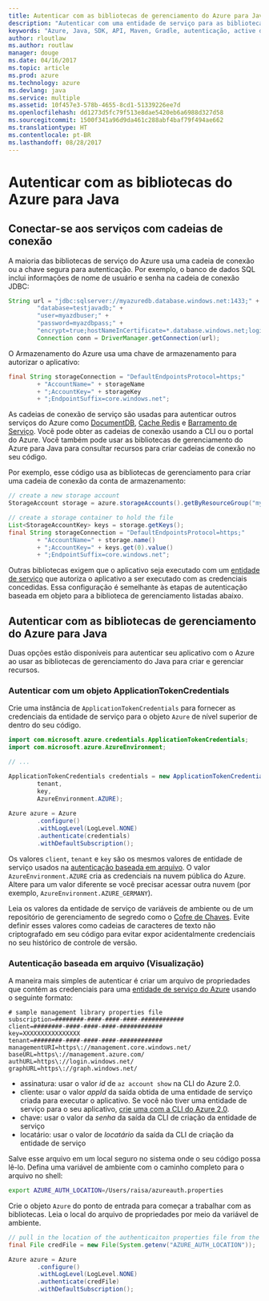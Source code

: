 ```yaml
---
title: Autenticar com as bibliotecas de gerenciamento do Azure para Java
description: "Autenticar com uma entidade de serviço para as bibliotecas de gerenciamento do Azure para Java"
keywords: "Azure, Java, SDK, API, Maven, Gradle, autenticação, active directory, entidade de serviço"
author: rloutlaw
ms.author: routlaw
manager: douge
ms.date: 04/16/2017
ms.topic: article
ms.prod: azure
ms.technology: azure
ms.devlang: java
ms.service: multiple
ms.assetid: 10f457e3-578b-4655-8cd1-51339226ee7d
ms.openlocfilehash: dd1273d5fc79f513e8dae5420eb6a6988d327d58
ms.sourcegitcommit: 1500f341a96d9da461c288abf4baf79f494ae662
ms.translationtype: HT
ms.contentlocale: pt-BR
ms.lasthandoff: 08/28/2017
---
```

# <a name="authenticate-with-the-azure-libraries-for-java"></a>Autenticar com as bibliotecas do Azure para Java 

## <a name="connect-to-services-with-connection-strings"></a>Conectar-se aos serviços com cadeias de conexão

A maioria das bibliotecas de serviço do Azure usa uma cadeia de conexão ou a chave segura para autenticação. Por exemplo, o banco de dados SQL inclui informações de nome de usuário e senha na cadeia de conexão JDBC:

```java
String url = "jdbc:sqlserver://myazuredb.database.windows.net:1433;" + 
        "database=testjavadb;" + 
        "user=myazdbuser;" +
        "password=myazdbpass;" +
        "encrypt=true;hostNameInCertificate=*.database.windows.net;loginTimeout=30;";
        Connection conn = DriverManager.getConnection(url);
```

O Armazenamento do Azure usa uma chave de armazenamento para autorizar o aplicativo:

```java
final String storageConnection = "DefaultEndpointsProtocol=https;"
        + "AccountName=" + storageName 
        + ";AccountKey=" + storageKey
        + ";EndpointSuffix=core.windows.net";
```

As cadeias de conexão de serviço são usadas para autenticar outros serviços do Azure como [DocumentDB](https://docs.microsoft.com/azure/documentdb/documentdb-java-application#a-iduseserviceastep-4-using-the-documentdb-service-in-a-java-application), [Cache Redis](https://docs.microsoft.com/azure/redis-cache/cache-java-get-started) e [Barramento de Serviço](https://docs.microsoft.com/azure/service-bus-messaging/service-bus-java-how-to-use-queues). Você pode obter as cadeias de conexão usando a CLI ou o portal do Azure.  Você também pode usar as bibliotecas de gerenciamento do Azure para Java para consultar recursos para criar cadeias de conexão no seu código. 

Por exemplo, esse código usa as bibliotecas de gerenciamento para criar uma cadeia de conexão da conta de armazenamento:

```java
// create a new storage account
StorageAccount storage = azure.storageAccounts().getByResourceGroup("myResourceGroup","myStorageAccount");

// create a storage container to hold the file
List<StorageAccountKey> keys = storage.getKeys();
final String storageConnection = "DefaultEndpointsProtocol=https;"
        + "AccountName=" + storage.name()
        + ";AccountKey=" + keys.get(0).value()
        + ";EndpointSuffix=core.windows.net";
```

Outras bibliotecas exigem que o aplicativo seja executado com um [entidade de serviço](https://docs.microsoft.com/azure/active-directory/develop/active-directory-application-objects) que autoriza o aplicativo a ser executado com as credenciais concedidas. Essa configuração é semelhante às etapas de autenticação baseada em objeto para a biblioteca de gerenciamento listadas abaixo.

<a name="mgmt-auth"></a>

##  <a name="authenticate-with-the-azure-management-libraries-for-java"></a>Autenticar com as bibliotecas de gerenciamento do Azure para Java

Duas opções estão disponíveis para autenticar seu aplicativo com o Azure ao usar as bibliotecas de gerenciamento do Java para criar e gerenciar recursos.

### <a name="authenticate-with-an-applicationtokencredentials-object"></a>Autenticar com um objeto ApplicationTokenCredentials

Crie uma instância de `ApplicationTokenCredentials` para fornecer as credenciais da entidade de serviço para o objeto `Azure` de nível superior de dentro do seu código.

```java
import com.microsoft.azure.credentials.ApplicationTokenCredentials;
import com.microsoft.azure.AzureEnvironment;

// ...

ApplicationTokenCredentials credentials = new ApplicationTokenCredentials(client, 
        tenant,
        key, 
        AzureEnvironment.AZURE);
        
Azure azure = Azure
        .configure()
        .withLogLevel(LogLevel.NONE)
        .authenticate(credentials)
        .withDefaultSubscription();
```

Os valores `client`, `tenant` e `key` são os mesmos valores de entidade de serviço usados na [autenticação baseada em arquivo](#mgmt-file). O valor `AzureEnvironment.AZURE` cria as credenciais na nuvem pública do Azure. Altere para um valor diferente se você precisar acessar outra nuvem (por exemplo, `AzureEnvironment.AZURE_GERMANY`).  

 Leia os valores da entidade de serviço de variáveis de ambiente ou de um repositório de gerenciamento de segredo como o [Cofre de Chaves](/azure/key-vault/key-vault-whatis.md). Evite definir esses valores como cadeias de caracteres de texto não criptografado em seu código para evitar expor acidentalmente credenciais no seu histórico de controle de versão.   

<a name="mgmt-file"></a>

### <a name="file-based-authentication-preview"></a>Autenticação baseada em arquivo (Visualização)

A maneira mais simples de autenticar é criar um arquivo de propriedades que contém as credenciais para uma [entidade de serviço do Azure](https://docs.microsoft.com/azure/active-directory/develop/active-directory-application-objects) usando o seguinte formato:

```text
# sample management library properties file
subscription=########-####-####-####-############
client=########-####-####-####-############
key=XXXXXXXXXXXXXXXX
tenant=########-####-####-####-############
managementURI=https\://management.core.windows.net/
baseURL=https\://management.azure.com/
authURL=https\://login.windows.net/
graphURL=https\://graph.windows.net/
```

- assinatura: usar o valor *id* de `az account show` na CLI do Azure 2.0.
- cliente: usar o valor *appId* da saída obtida de uma entidade de serviço criada para executar o aplicativo. Se você não tiver uma entidade de serviço para o seu aplicativo, [crie uma com a CLI do Azure 2.0](https://docs.microsoft.com/cli/azure/create-an-azure-service-principal-azure-cli).
- chave: usar o valor da *senha* da saída da CLI de criação da entidade de serviço 
- locatário: usar o valor de *locatário* da saída da CLI de criação da entidade de serviço

Salve esse arquivo em um local seguro no sistema onde o seu código possa lê-lo. Defina uma variável de ambiente com o caminho completo para o arquivo no shell:

```bash
export AZURE_AUTH_LOCATION=/Users/raisa/azureauth.properties
```

Crie o objeto `Azure` do ponto de entrada para começar a trabalhar com as bibliotecas. Leia o local do arquivo de propriedades por meio da variável de ambiente.

```java
// pull in the location of the authenticaiton properties file from the environment 
final File credFile = new File(System.getenv("AZURE_AUTH_LOCATION"));

Azure azure = Azure
        .configure()
        .withLogLevel(LogLevel.NONE)
        .authenticate(credFile)
        .withDefaultSubscription();
```




